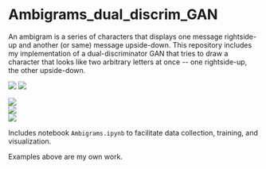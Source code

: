 # Ambigrams_dual_discrim_GAN

An ambigram is a series of characters that displays one message rightside-up and another (or same) message upside-down.
This repository includes my implementation of a dual-discriminator GAN that tries to draw a character that looks like two arbitrary letters at once -- one rightside-up, the other upside-down.

![](https://github.com/jdowner212/Ambigrams_dual_discrim_GAN/blob/main/sample_images/one.png)
![](https://github.com/jdowner212/Ambigrams_dual_discrim_GAN/blob/main/sample_images/two.png)<br>



![](https://github.com/jdowner212/Ambigrams_dual_discrim_GAN/blob/main/sample_images/AB/AB_9_img_9.png?style=centerme)<br>
![](https://github.com/jdowner212/Ambigrams_dual_discrim_GAN/blob/main/sample_images/ZE/ZE_26_img_21.png?style=centerme)<br>
![](https://github.com/jdowner212/Ambigrams_dual_discrim_GAN/blob/main/sample_images/RS/RS_1_img_1.png?style=centerme)<br>

Includes notebook `Ambigrams.ipynb` to facilitate data collection, training, and visualization.



Examples above are my own work.
